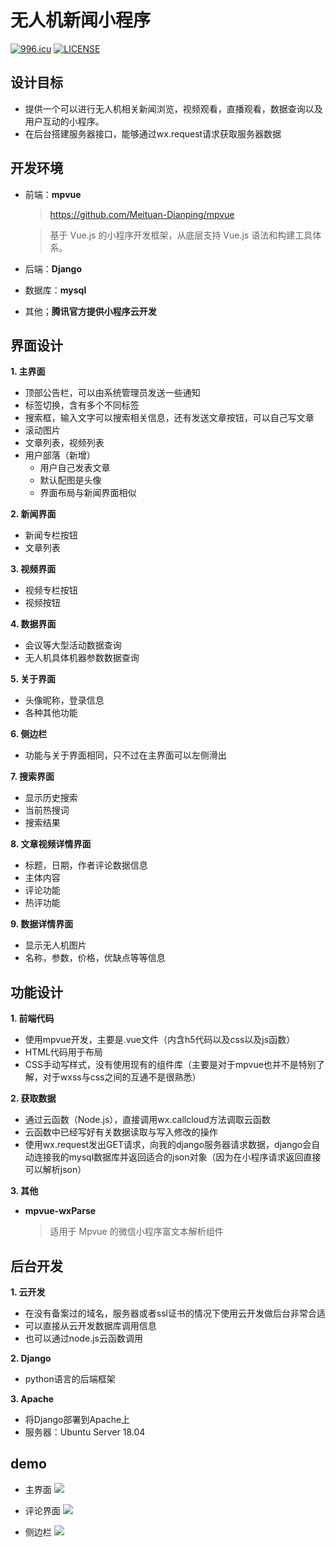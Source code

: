 # 无人机新闻小程序
[![996.icu](https://img.shields.io/badge/link-996.icu-red.svg)](https://996.icu) [![LICENSE](https://img.shields.io/badge/license-NPL%20(The%20996%20Prohibited%20License)-blue.svg)](https://github.com/996icu/996.ICU/blob/master/LICENSE)
## 设计目标
* 提供一个可以进行无人机相关新闻浏览，视频观看，直播观看，数据查询以及用户互动的小程序。
* 在后台搭建服务器接口，能够通过wx.request请求获取服务器数据
## 开发环境
* 前端：**mpvue**
    > https://github.com/Meituan-Dianping/mpvue

    > 基于 Vue.js 的小程序开发框架，从底层支持 Vue.js 语法和构建工具体系。
* 后端：**Django**
* 数据库：**mysql**
* 其他；**腾讯官方提供小程序云开发**

## 界面设计
**1. 主界面**
* 顶部公告栏，可以由系统管理员发送一些通知
* 标签切换，含有多个不同标签
* 搜索框，输入文字可以搜索相关信息，还有发送文章按钮，可以自己写文章
* 滚动图片
* 文章列表，视频列表 
* 用户部落（新增）
    * 用户自己发表文章
    * 默认配图是头像
    * 界面布局与新闻界面相似

**2. 新闻界面**
* 新闻专栏按钮
* 文章列表

**3. 视频界面**
* 视频专栏按钮
* 视频按钮

**4. 数据界面**
* 会议等大型活动数据查询
* 无人机具体机器参数数据查询

**5. 关于界面**
* 头像昵称，登录信息
* 各种其他功能

**6. 侧边栏**
* 功能与关于界面相同，只不过在主界面可以左侧滑出

**7. 搜索界面**
* 显示历史搜索
* 当前热搜词
* 搜索结果

**8. 文章视频详情界面**
* 标题，日期，作者评论数据信息
* 主体内容
* 评论功能
* 热评功能

**9. 数据详情界面**
* 显示无人机图片
* 名称，参数，价格，优缺点等等信息

## 功能设计
**1. 前端代码**
* 使用mpvue开发，主要是.vue文件（内含h5代码以及css以及js函数）
* HTML代码用于布局
* CSS手动写样式，没有使用现有的组件库（主要是对于mpvue也并不是特别了解，对于wxss与css之间的互通不是很熟悉）

**2. 获取数据**
* 通过云函数（Node.js），直接调用wx.callcloud方法调取云函数
* 云函数中已经写好有关数据读取与写入修改的操作
* 使用wx.request发出GET请求，向我的django服务器请求数据，django会自动连接我的mysql数据库并返回适合的json对象（因为在小程序请求返回直接可以解析json）

**3. 其他**
* **mpvue-wxParse**
    > 适用于 Mpvue 的微信小程序富文本解析组件

## 后台开发
**1. 云开发**
* 在没有备案过的域名，服务器或者ssl证书的情况下使用云开发做后台非常合适
* 可以直接从云开发数据库调用信息
* 也可以通过node.js云函数调用

**2. Django**
* python语言的后端框架

**3. Apache**
* 将Django部署到Apache上
* 服务器：Ubuntu Server 18.04

## demo
* 主界面
![](demo/d1.jpg)

* 评论界面
![](demo/d2.jpg)

* 侧边栏
![](demo/d3.jpg)

